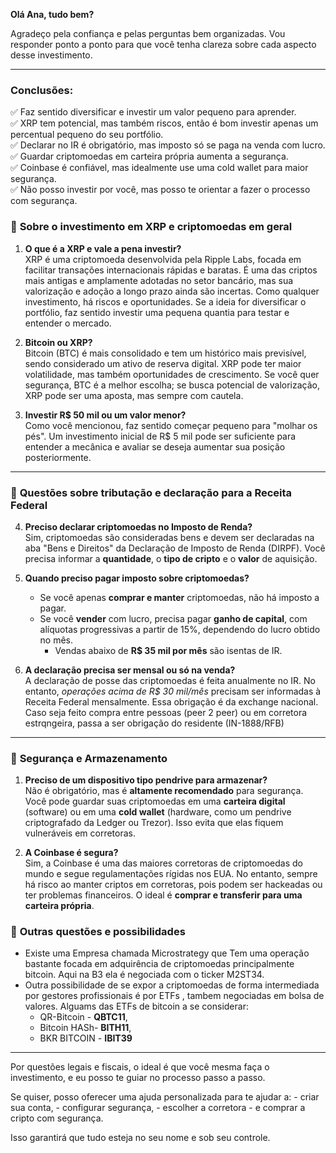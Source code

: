 
**Olá Ana, tudo bem?**

Agradeço pela confiança e pelas perguntas bem organizadas. 
Vou responder ponto a ponto para que você tenha clareza sobre cada aspecto desse investimento.

---

### Conclusões:

✅ Faz sentido diversificar e investir um valor pequeno para aprender.  
✅ XRP tem potencial, mas também riscos, então é bom investir apenas um percentual pequeno do seu portfólio.  
✅ Declarar no IR é obrigatório, mas imposto só se paga na venda com lucro.  
✅ Guardar criptomoedas em carteira própria aumenta a segurança.  
✅ Coinbase é confiável, mas idealmente use uma cold wallet para maior segurança.  
✅ Não posso investir por você, mas posso te orientar a fazer o processo com segurança.

### 🔹 **Sobre o investimento em XRP e criptomoedas em geral**

1. **O que é a XRP e vale a pena investir?**  
    XRP é uma criptomoeda desenvolvida pela Ripple Labs, focada em facilitar transações internacionais rápidas e baratas. 
    É uma das criptos mais antigas e amplamente adotadas no setor bancário, mas sua valorização e adoção a longo prazo ainda são incertas. 
    Como qualquer investimento, há riscos e oportunidades. 
    Se a ideia for diversificar o portfólio, faz sentido investir uma pequena quantia para testar e entender o mercado.
    
2. **Bitcoin ou XRP?**  
    Bitcoin (BTC) é mais consolidado e tem um histórico mais previsível, sendo considerado um ativo de reserva digital. XRP pode ter maior volatilidade, mas também oportunidades de crescimento.
     Se você quer segurança, BTC é a melhor escolha; 
     se busca potencial de valorização, XRP pode ser uma aposta, mas sempre com cautela.
    
3. **Investir R$ 50 mil ou um valor menor?**  
    Como você mencionou, faz sentido começar pequeno para "molhar os pés". Um investimento inicial de R$ 5 mil pode ser suficiente para entender a mecânica e avaliar se deseja aumentar sua posição posteriormente.
    

---

### 🔹 **Questões sobre tributação e declaração para a Receita Federal**

4. **Preciso declarar criptomoedas no Imposto de Renda?**  
    Sim, criptomoedas são consideradas bens e devem ser declaradas na aba "Bens e Direitos" da Declaração de Imposto de Renda (DIRPF). Você precisa informar a **quantidade**, o **tipo de cripto** e o **valor** de aquisição.
    
5. **Quando preciso pagar imposto sobre criptomoedas?**
    
    - Se você apenas **comprar e manter** criptomoedas, não há imposto a pagar.
    - Se você **vender** com lucro, precisa pagar **ganho de capital**, com alíquotas progressivas a partir de 15%, dependendo do lucro obtido no mês.
	    - Vendas abaixo de **R$ 35 mil por mês** são isentas de IR.
	
6. **A declaração precisa ser mensal ou só na venda?**  
    A declaração de posse das criptomoedas é feita anualmente no IR. No entanto, *operações acima de R$ 30 mil/mês* precisam ser informadas à Receita Federal mensalmente. Essa obrigação é da exchange nacional. Caso seja feito compra entre pessoas (peer 2 peer) ou em corretora estrqngeira, passa a ser obrigação do residente (IN-1888/RFB)
    

---

### 🔹 **Segurança e Armazenamento**

1. **Preciso de um dispositivo tipo pendrive para armazenar?**  
    Não é obrigatório, mas é **altamente recomendado** para segurança. Você pode guardar suas criptomoedas em uma **carteira digital** (software) ou em uma **cold wallet** (hardware, como um pendrive criptografado da Ledger ou Trezor). Isso evita que elas fiquem vulneráveis em corretoras.
    
2. **A Coinbase é segura?**  
    Sim, a Coinbase é uma das maiores corretoras de criptomoedas do mundo e segue regulamentações rígidas nos EUA. No entanto, sempre há risco ao manter criptos em corretoras, pois podem ser hackeadas ou ter problemas financeiros. O ideal é **comprar e transferir para uma carteira própria**.
    

### 🔹 **Outras questões e possibilidades**
- Existe uma Empresa chamada Microstrategy que Tem uma operação bastante focada em adquirência de criptomoedas principalmente bitcoin. Aqui na B3 ela é negociada com o ticker M2ST34.
- Outra possibilidade de se expor a criptomoedas de forma intermediada por gestores profissionais é por ETFs , tambem negociadas em bolsa de valores. Alguams das ETFs de bitcoin a se considerar: 
	- QR-Bitcoin - **QBTC11**, 
	- Bitcoin HASh- **BITH11**, 
	- BKR BITCOIN - **IBIT39**

---

Por questões legais e fiscais, o ideal é que você mesma faça o investimento, e eu posso te guiar no processo passo a passo.

Se quiser, posso oferecer uma ajuda personalizada para te ajudar a:
	- criar sua conta, 
	- configurar segurança, 
	- escolher a corretora 
	- e comprar a cripto com segurança. 


Isso garantirá que tudo esteja no seu nome e sob seu controle.
